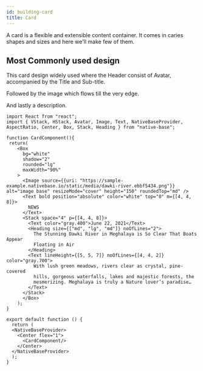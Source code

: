 ```yaml
---
id: building-card
title: Card
---
```


A card is a flexible and extensible content container. It comes in caries shapes and sizes and here we'll make few of them.

## Most Commonly used design

This card design widely used where the Header consist of Avatar, accompanied by the Title and Sub-title.

Followed by the image which flows till the very edge.

And lastly a description.

```SnackPlayer name=Card
import React from "react";
import { VStack, HStack, Avatar, Image, Text, NativeBaseProvider,
AspectRatio, Center, Box, Stack, Heading } from "native-base";

function CardComponent(){
 return(
    <Box
      bg="white"
      shadow="2"
      rounded="lg"
      maxWidth="90%"
    >
      <Image source={{uri: "https://sample-example.nativebase.io/static/media/dawki-river.ebbf5434.png"}} alt="image base" resizeMode="cover" height="150" roundedTop="md" />
      <Text bold position="absolute" color="white" top="0" m={[4, 4, 8]}>
        NEWS
      </Text>
      <Stack space="4" p={[4, 4, 8]}>
        <Text color="gray.400">June 22, 2021</Text>
        <Heading size={["md", "lg", "md"]} noOfLines="2">
          The Stunning Dawki River in Meghalaya is So Clear That Boats Appear
          Floating in Air
        </Heading>
        <Text lineHeight={[5, 5, 7]} noOfLines={[4, 4, 2]} color="gray.700">
          With lush green meadows, rivers clear as crystal, pine-covered
          hills, gorgeous waterfalls, lakes and majestic forests, the
          mesmerizing. Meghalaya is truly a Nature lover’s paradise…
        </Text>
      </Stack>
      </Box>
    );
}

export default function () {
  return (
  <NativeBaseProvider>
    <Center flex="1">
      <CardComponent/>
    </Center>
  </NativeBaseProvider>
  );
}
```
